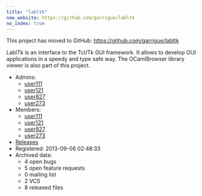 ```yaml
---
title: "labltk"
new_website: https://github.com/garrigue/labltk
no_index: true
---
```


This project has moved to GitHub: https://github.com/garrigue/labltk

LablTk is an interface to the Tcl/Tk GUI framework. It allows to develop GUI applications in a speedy and type safe way. The OCamlBrowser library viewer is also part of this project.


* Admins:
  * [user111](/users/user111)
  * [user121](/users/user121)
  * [user827](/users/user827)
  * [user273](/users/user273)
* Members:
  * [user111](/users/user111)
  * [user121](/users/user121)
  * [user827](/users/user827)
  * [user273](/users/user273)
* [Releases](https://download.ocamlcore.org/labltk)
* Registered: 2013-09-06 02:48:33
* Archived data:
  * 4 open bugs
  * 5 open feature requests
  * 0 mailing list
  * 2 VCS
  * 8 released files
